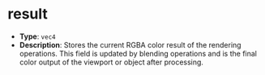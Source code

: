 # result

- **Type**: `vec4`
- **Description**: Stores the current RGBA color result of the rendering operations. This field is updated by blending operations and is the final color output of the viewport or object after processing.